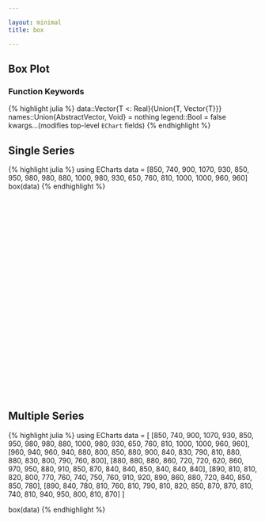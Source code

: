 ```yaml
---

layout: minimal
title: box

---
```


## Box Plot

### Function Keywords
{% highlight julia %}
data::Vector{T <: Real}{Union{T, Vector{T}}}
names::Union{AbstractVector, Void} = nothing
legend::Bool = false
kwargs...(modifies top-level `EChart` fields)
{% endhighlight %}

## Single Series
{% highlight julia %}
using ECharts
data = [850, 740, 900, 1070, 930, 850, 950, 980, 980, 880, 1000, 980, 930, 650, 760, 810, 1000, 1000, 960, 960]
box(data)
{% endhighlight %}

<div id="boxp" style="height:400px;width:800px;"></div>
<script type="text/javascript">
    // Initialize after dom ready
    var myChart = echarts.init(document.getElementById("boxp"));

    // Load data into the ECharts instance
    myChart.setOption({"xAxis":[{"splitNumber":5,"boundaryGap":true,"data":["1"],"scale":false,"gridIndex":0,"minInterval":0,"inverse":false,"nameLocation":"start","nameGap":15,"silent":true,"type":"category"}],"yAxis":[{"scale":false,"gridIndex":0,"splitNumber":5,"minInterval":0,"silent":true,"inverse":false,"type":"value","nameLocation":"start","nameGap":15}],"toolbox":{"feature":{},"itemSize":15,"orient":"vertical","height":"auto","zlevel":0,"z":2,"itemGap":10,"right":"auto","top":"center","width":"auto","show":false,"showTitle":true},"title":{"left":"left","borderColor":"transparent","bottom":"auto","padding":5,"zlevel":0,"borderWidth":1,"target":"blank","z":2,"itemGap":5,"shadowOffsetY":0,"shadowOffsetX":0,"right":"auto","top":"auto","subtarget":"blank","show":true},"series":[{"name":"boxplot","data":[[655.0,850.0,940.0,980.0,1175.0]],"smooth":false,"minSize":"0%","type":"boxplot","maxSize":"100%"},{"name":"outliers","data":[["1",650.0]],"smooth":false,"minSize":"0%","type":"scatter","maxSize":"100%"}]});
</script>

## Multiple Series
{% highlight julia %}
using ECharts
data = [
    [850, 740, 900, 1070, 930, 850, 950, 980, 980, 880, 1000, 980, 930, 650, 760, 810, 1000, 1000, 960, 960],
    [960, 940, 960, 940, 880, 800, 850, 880, 900, 840, 830, 790, 810, 880, 880, 830, 800, 790, 760, 800],
    [880, 880, 880, 860, 720, 720, 620, 860, 970, 950, 880, 910, 850, 870, 840, 840, 850, 840, 840, 840],
    [890, 810, 810, 820, 800, 770, 760, 740, 750, 760, 910, 920, 890, 860, 880, 720, 840, 850, 850, 780],
    [890, 840, 780, 810, 760, 810, 790, 810, 820, 850, 870, 870, 810, 740, 810, 940, 950, 800, 810, 870]
]

box(data)
{% endhighlight %}

<div id="box2p" style="height:400px;width:800px;"></div>
<script type="text/javascript">
    // Initialize after dom ready
    var myChart = echarts.init(document.getElementById("box2p"));

    // Load data into the ECharts instance
    myChart.setOption({"xAxis":[{"splitNumber":5,"boundaryGap":true,"data":["1","2","3","4","5"],"scale":false,"gridIndex":0,"minInterval":0,"inverse":false,"nameLocation":"start","nameGap":15,"silent":true,"type":"category"}],"yAxis":[{"scale":false,"gridIndex":0,"splitNumber":5,"minInterval":0,"silent":true,"inverse":false,"type":"value","nameLocation":"start","nameGap":15}],"toolbox":{"feature":{},"itemSize":15,"orient":"vertical","height":"auto","zlevel":0,"z":2,"itemGap":10,"right":"auto","top":"center","width":"auto","show":false,"showTitle":true},"title":{"left":"left","borderColor":"transparent","bottom":"auto","padding":5,"zlevel":0,"borderWidth":1,"target":"blank","z":2,"itemGap":5,"shadowOffsetY":0,"shadowOffsetX":0,"right":"auto","top":"auto","subtarget":"blank","show":true},"series":[{"name":"boxplot","data":[[655.0,850.0,940.0,980.0,1175.0],[672.5,800.0,845.0,885.0,1012.5],[780.0,840.0,855.0,880.0,940.0],[621.25,767.5,815.0,865.0,1011.25],[713.75,807.5,810.0,870.0,963.75]],"smooth":false,"minSize":"0%","type":"boxplot","maxSize":"100%"},{"name":"outliers","data":[["1",650.0],["3",720.0],["3",720.0],["3",620.0],["3",970.0],["3",950.0]],"smooth":false,"minSize":"0%","type":"scatter","maxSize":"100%"}]});
</script>

